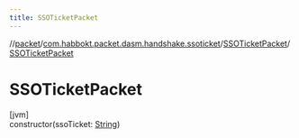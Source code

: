 ```yaml
---
title: SSOTicketPacket
---
```

//[packet](../../../index.html)/[com.habbokt.packet.dasm.handshake.ssoticket](../index.html)/[SSOTicketPacket](index.html)/[SSOTicketPacket](-s-s-o-ticket-packet.html)



# SSOTicketPacket



[jvm]\
constructor(ssoTicket: [String](https://kotlinlang.org/api/latest/jvm/stdlib/kotlin/-string/index.html))




